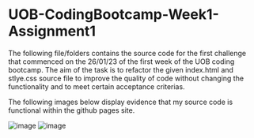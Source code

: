 # UOB-CodingBootcamp-Week1-Assignment1

The following file/folders contains the source code for the first challenge that commenced on the 26/01/23 of the first week of the UOB coding bootcamp. The aim of the task is to refactor the given index.html and stlye.css source file to improve the quality of code without changing the functionality and to meet certain acceptance criterias.

The following images below display evidence that my source code is functional within the github pages site.


![image](https://user-images.githubusercontent.com/56829664/216214729-ec310a84-8276-41c8-9087-14e8489a0476.png)
![image](https://user-images.githubusercontent.com/56829664/216214759-14f876f3-627a-4e00-9038-b858c6cb0ae2.png)

